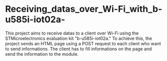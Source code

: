 # Receiving_datas_over_Wi-Fi_with_b-u585i-iot02a-
This project aims to receive datas to a client over Wi-Fi using the STMicroelectronics evaluation kit "b-u585i-iot02a." To achieve this, the project sends an HTML page using a POST request to each client who want to send informations. The client has to fill informations on the page and send the information to the module.
